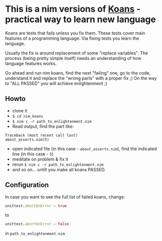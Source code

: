 # This is a nim versions of [Koans](http://www.lauradhamilton.com/learn-a-new-programming-language-today-with-koans) - practical way to learn new language

Koans are tests that fails unless you fix them.
These tests cover main features of a programming language.
Via fixing tests you learn the language.

Usually the fix is around replacement of some "replace variables". The process (being pretty simple itself) needs an understanding of how language features works.

Go ahead and run nim koans, find the next "failing" one, go to the code, understand it and replace the "wrong parts" with a proper fix  ;) On the way to "ALL PASSED" you will achieve enlightenment ;)


## Howto

* clone it
* `$ cd nim_koans`
* `$ nim c -r path_to_enlightenment.nim`
* Read output, find the part like:
```text
Traceback (most recent call last)
about_asserts.nim(5)
```
* open indicated file (in this case - `about_asserts.nim`), find the indicated line (in this case - `5`)
* meditate on problem & fix it
* rerun `$ nim c -r path_to_enlightenment.nim`
* and so on... untill you make all koans PASSED.

## Configuration

In case you want to see the full list of failed koans, change:
```nim
unittest.abortOnError = true
```
to
```nim
unittest.abortOnError = false
```
in `path_to_enlightenment.nim`
